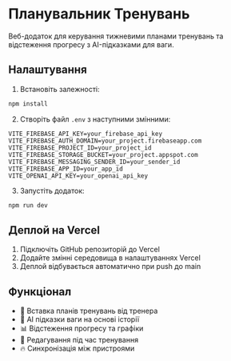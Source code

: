 # Планувальник Тренувань

Веб-додаток для керування тижневими планами тренувань та відстеження прогресу з AI-підказками для ваги.

## Налаштування

1. Встановіть залежності:
```bash
npm install
```

2. Створіть файл `.env` з наступними змінними:
```
VITE_FIREBASE_API_KEY=your_firebase_api_key
VITE_FIREBASE_AUTH_DOMAIN=your_project.firebaseapp.com
VITE_FIREBASE_PROJECT_ID=your_project_id
VITE_FIREBASE_STORAGE_BUCKET=your_project.appspot.com
VITE_FIREBASE_MESSAGING_SENDER_ID=your_sender_id
VITE_FIREBASE_APP_ID=your_app_id
VITE_OPENAI_API_KEY=your_openai_api_key
```

3. Запустіть додаток:
```bash
npm run dev
```

## Деплой на Vercel

1. Підключіть GitHub репозиторій до Vercel
2. Додайте змінні середовища в налаштуваннях Vercel
3. Деплой відбувається автоматично при push до main

## Функціонал

- 📝 Вставка планів тренувань від тренера
- 🤖 AI підказки ваги на основі історії
- 📊 Відстеження прогресу та графіки
- 💪 Редагування під час тренування
- 🔥 Синхронізація між пристроями


